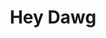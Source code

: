 ---
pid: MP132
title: Hey Dawg
location_transcription: any of Philly's dog parks
zipcode: 
outside_phl: 
neighborhood: 
age: '60'
age_range: 60-69
instagram: 
image_file_name: MP_132.jpg
proposal_transcription: a dog or dogs.
topic: Animals
topic_summary: '0'
type: Other No Form
keywords_other: dog
credit: anon.
image_labels: 
twitter: 
facebook: 
permalink: "/monuments/mp132/"
layout: item-page
---